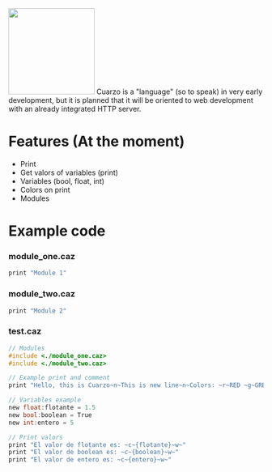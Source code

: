 <img src="https://i.imgur.com/rdXQF8s.png" width="170" align="bottom">
Cuarzo is a "language" (so to speak) in very early development, but it is planned that it will be oriented to web development with an already integrated HTTP server.

# Features (At the moment)
- Print
- Get valors of variables (print)
- Variables (bool, float, int)
- Colors on print
- Modules

# Example code
### module_one.caz
```c
print "Module 1"
```
### module_two.caz
```c
print "Module 2"
```
### test.caz
```c
// Modules
#include <./module_one.caz>
#include <./module_two.caz>

// Example print and comment
print "Hello, this is Cuarzo~n~This is new line~n~Colors: ~r~RED ~g~GREEN ~y~YELLOW ~b~BLUE ~m~MAGENTA ~c~CYAN ~w~WHITE ~n~"

// Variables example
new float:flotante = 1.5
new bool:boolean = True
new int:entero = 5

// Print valors
print "El valor de flotante es: ~c~{flotante}~w~"
print "El valor de boolean es: ~c~{boolean}~w~"
print "El valor de entero es: ~c~{entero}~w~"
```
